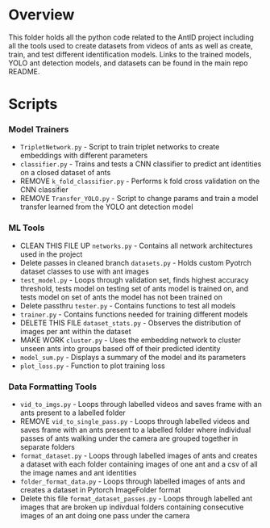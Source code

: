 # Overview
This folder holds all the python code related to the AntID project including all the tools used to 
create datasets from videos of ants as well as create, train, and test different identification 
models. Links to the trained models, YOLO ant detection models, and datasets can be found in the main
repo README.

# Scripts
### Model Trainers
* `TripletNetwork.py` - Script to train triplet networks to create embeddings with different parameters
* `classifier.py` - Trains and tests a CNN classifier to predict ant identities on a closed dataset of ants
* REMOVE `k_fold_classifier.py` - Performs k fold cross validation on the CNN classifier
* REMOVE `Transfer_YOLO.py` - Script to change params and train a model transfer learned from the YOLO
ant detection model

### ML Tools
* CLEAN THIS FILE UP `networks.py` - Contains all network architectures used in the project
* Delete passes in cleaned branch `datasets.py` - Holds custom Pyotrch dataset classes to use with ant images
* `test_model.py` - Loops through validation set, finds highest accuracy threshold, tests model on
testing set of ants model is trained on, and tests model on set of ants the model has not been trained
on
* Delete passthru `tester.py` - Contains functions to test all models
* `trainer.py` - Contains functions needed for training different models
* DELETE THIS FILE `dataset_stats.py` - Observes the distribution of images per ant within the dataset
* MAKE WORK `cluster.py` - Uses the embedding network to cluster unseen ants into groups based off of their predicted identity
* `model_sum.py` - Displays a summary of the model and its parameters
* `plot_loss.py` - Function to plot training loss

### Data Formatting Tools
* `vid_to_imgs.py` - Loops through labelled videos and saves frame with an ants present to a labelled
folder
* REMOVE `vid_to_single_pass.py` - Loops through labelled videos and saves frame with an ants present to a labelled
folder where individual passes of ants walking under the camera are grouped together in separate folders
* `format_dataset.py` - Loops through labelled images of ants and creates a dataset with each folder
containing images of one ant and a csv of all the image names and ant identities
* `folder_format_data.py` - Loops through labelled images of ants and creates a dataset in Pytorch
ImageFolder format
* Delete this file `format_dataset_passes.py` - Loops through labelled ant images that are broken up
indivdual folders containing consecutive images of an ant doing one pass under the camera

